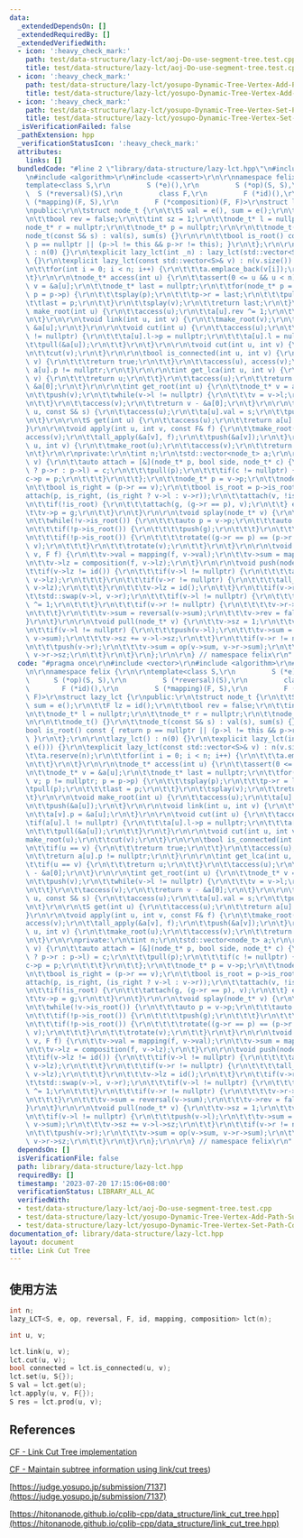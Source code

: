 ```yaml
---
data:
  _extendedDependsOn: []
  _extendedRequiredBy: []
  _extendedVerifiedWith:
  - icon: ':heavy_check_mark:'
    path: test/data-structure/lazy-lct/aoj-Do-use-segment-tree.test.cpp
    title: test/data-structure/lazy-lct/aoj-Do-use-segment-tree.test.cpp
  - icon: ':heavy_check_mark:'
    path: test/data-structure/lazy-lct/yosupo-Dynamic-Tree-Vertex-Add-Path-Sum.test.cpp
    title: test/data-structure/lazy-lct/yosupo-Dynamic-Tree-Vertex-Add-Path-Sum.test.cpp
  - icon: ':heavy_check_mark:'
    path: test/data-structure/lazy-lct/yosupo-Dynamic-Tree-Vertex-Set-Path-Composite.test.cpp
    title: test/data-structure/lazy-lct/yosupo-Dynamic-Tree-Vertex-Set-Path-Composite.test.cpp
  _isVerificationFailed: false
  _pathExtension: hpp
  _verificationStatusIcon: ':heavy_check_mark:'
  attributes:
    links: []
  bundledCode: "#line 2 \"library/data-structure/lazy-lct.hpp\"\n#include <vector>\r\
    \n#include <algorithm>\r\n#include <cassert>\r\n\r\nnamespace felix {\r\n\r\n\
    template<class S,\r\n         S (*e)(),\r\n         S (*op)(S, S),\r\n       \
    \  S (*reversal)(S),\r\n         class F,\r\n         F (*id)(),\r\n         S\
    \ (*mapping)(F, S),\r\n         F (*composition)(F, F)>\r\nstruct lazy_lct {\r\
    \npublic:\r\n\tstruct node_t {\r\n\t\tS val = e(), sum = e();\r\n\t\tF lz = id();\r\
    \n\t\tbool rev = false;\r\n\t\tint sz = 1;\r\n\t\tnode_t* l = nullptr;\r\n\t\t\
    node_t* r = nullptr;\r\n\t\tnode_t* p = nullptr;\r\n\r\n\t\tnode_t() {}\r\n\t\t\
    node_t(const S& s) : val(s), sum(s) {}\r\n\r\n\t\tbool is_root() const { return\
    \ p == nullptr || (p->l != this && p->r != this); }\r\n\t};\r\n\r\n\tlazy_lct()\
    \ : n(0) {}\r\n\texplicit lazy_lct(int _n) : lazy_lct(std::vector<S>(_n, e()))\
    \ {}\r\n\texplicit lazy_lct(const std::vector<S>& v) : n(v.size()) {\r\n\t\ta.reserve(n);\r\
    \n\t\tfor(int i = 0; i < n; i++) {\r\n\t\t\ta.emplace_back(v[i]);\r\n\t\t}\r\n\
    \t}\r\n\r\n\tnode_t* access(int u) {\r\n\t\tassert(0 <= u && u < n);\r\n\t\tnode_t*\
    \ v = &a[u];\r\n\t\tnode_t* last = nullptr;\r\n\t\tfor(node_t* p = v; p != nullptr;\
    \ p = p->p) {\r\n\t\t\tsplay(p);\r\n\t\t\tp->r = last;\r\n\t\t\tpull(p);\r\n\t\
    \t\tlast = p;\r\n\t\t}\r\n\t\tsplay(v);\r\n\t\treturn last;\r\n\t}\r\n\r\n\tvoid\
    \ make_root(int u) {\r\n\t\taccess(u);\r\n\t\ta[u].rev ^= 1;\r\n\t\tpush(&a[u]);\r\
    \n\t}\r\n\r\n\tvoid link(int u, int v) {\r\n\t\tmake_root(v);\r\n\t\ta[v].p =\
    \ &a[u];\r\n\t}\r\n\r\n\tvoid cut(int u) {\r\n\t\taccess(u);\r\n\t\tif(a[u].l\
    \ != nullptr) {\r\n\t\t\ta[u].l->p = nullptr;\r\n\t\t\ta[u].l = nullptr;\r\n\t\
    \t\tpull(&a[u]);\r\n\t\t}\r\n\t}\r\n\r\n\tvoid cut(int u, int v) {\r\n\t\tmake_root(u);\r\
    \n\t\tcut(v);\r\n\t}\r\n\r\n\tbool is_connected(int u, int v) {\r\n\t\tif(u ==\
    \ v) {\r\n\t\t\treturn true;\r\n\t\t}\r\n\t\taccess(u), access(v);\r\n\t\treturn\
    \ a[u].p != nullptr;\r\n\t}\r\n\r\n\tint get_lca(int u, int v) {\r\n\t\tif(u ==\
    \ v) {\r\n\t\t\treturn u;\r\n\t\t}\r\n\t\taccess(u);\r\n\t\treturn access(v) -\
    \ &a[0];\r\n\t}\r\n\r\n\tint get_root(int u) {\r\n\t\tnode_t* v = access(u);\r\
    \n\t\tpush(v);\r\n\t\twhile(v->l != nullptr) {\r\n\t\t\tv = v->l;\r\n\t\t\tpush(v);\r\
    \n\t\t}\r\n\t\taccess(v);\r\n\t\treturn v - &a[0];\r\n\t}\r\n\r\n\tvoid set(int\
    \ u, const S& s) {\r\n\t\taccess(u);\r\n\t\ta[u].val = s;\r\n\t\tpull(&a[u]);\r\
    \n\t}\r\n\r\n\tS get(int u) {\r\n\t\taccess(u);\r\n\t\treturn a[u].val;\r\n\t\
    }\r\n\r\n\tvoid apply(int u, int v, const F& f) {\r\n\t\tmake_root(u);\r\n\t\t\
    access(v);\r\n\t\tall_apply(&a[v], f);\r\n\t\tpush(&a[v]);\r\n\t}\r\n\r\n\tS prod(int\
    \ u, int v) {\r\n\t\tmake_root(u);\r\n\t\taccess(v);\r\n\t\treturn a[v].sum;\r\
    \n\t}\r\n\r\nprivate:\r\n\tint n;\r\n\tstd::vector<node_t> a;\r\n\r\n\tvoid rotate(node_t*\
    \ v) {\r\n\t\tauto attach = [&](node_t* p, bool side, node_t* c) {\r\n\t\t\t(side\
    \ ? p->r : p->l) = c;\r\n\t\t\tpull(p);\r\n\t\t\tif(c != nullptr) {\r\n\t\t\t\t\
    c->p = p;\r\n\t\t\t}\r\n\t\t};\r\n\t\tnode_t* p = v->p;\r\n\t\tnode_t* g = p->p;\r\
    \n\t\tbool is_right = (p->r == v);\r\n\t\tbool is_root = p->is_root();\r\n\t\t\
    attach(p, is_right, (is_right ? v->l : v->r));\r\n\t\tattach(v, !is_right, p);\r\
    \n\t\tif(!is_root) {\r\n\t\t\tattach(g, (g->r == p), v);\r\n\t\t} else {\r\n\t\
    \t\tv->p = g;\r\n\t\t}\r\n\t}\r\n\r\n\tvoid splay(node_t* v) {\r\n\t\tpush(v);\r\
    \n\t\twhile(!v->is_root()) {\r\n\t\t\tauto p = v->p;\r\n\t\t\tauto g = p->p;\r\
    \n\t\t\tif(!p->is_root()) {\r\n\t\t\t\tpush(g);\r\n\t\t\t}\r\n\t\t\tpush(p), push(v);\r\
    \n\t\t\tif(!p->is_root()) {\r\n\t\t\t\trotate((g->r == p) == (p->r == v) ? p :\
    \ v);\r\n\t\t\t}\r\n\t\t\trotate(v);\r\n\t\t}\r\n\t}\r\n\r\n\tvoid all_apply(node_t*\
    \ v, F f) {\r\n\t\tv->val = mapping(f, v->val);\r\n\t\tv->sum = mapping(f, v->sum);\r\
    \n\t\tv->lz = composition(f, v->lz);\r\n\t}\r\n\r\n\tvoid push(node_t* v) {\r\n\
    \t\tif(v->lz != id()) {\r\n\t\t\tif(v->l != nullptr) {\r\n\t\t\t\tall_apply(v->l,\
    \ v->lz);\r\n\t\t\t}\r\n\t\t\tif(v->r != nullptr) {\r\n\t\t\t\tall_apply(v->r,\
    \ v->lz);\r\n\t\t\t}\r\n\t\t\tv->lz = id();\r\n\t\t}\r\n\t\tif(v->rev) {\r\n\t\
    \t\tstd::swap(v->l, v->r);\r\n\t\t\tif(v->l != nullptr) {\r\n\t\t\t\tv->l->rev\
    \ ^= 1;\r\n\t\t\t}\r\n\t\t\tif(v->r != nullptr) {\r\n\t\t\t\tv->r->rev ^= 1;\r\
    \n\t\t\t}\r\n\t\t\tv->sum = reversal(v->sum);\r\n\t\t\tv->rev = false;\r\n\t\t\
    }\r\n\t}\r\n\r\n\tvoid pull(node_t* v) {\r\n\t\tv->sz = 1;\r\n\t\tv->sum = v->val;\r\
    \n\t\tif(v->l != nullptr) {\r\n\t\t\tpush(v->l);\r\n\t\t\tv->sum = op(v->l->sum,\
    \ v->sum);\r\n\t\t\tv->sz += v->l->sz;\r\n\t\t}\r\n\t\tif(v->r != nullptr) {\r\
    \n\t\t\tpush(v->r);\r\n\t\t\tv->sum = op(v->sum, v->r->sum);\r\n\t\t\tv->sz +=\
    \ v->r->sz;\r\n\t\t}\r\n\t}\r\n};\r\n\r\n} // namespace felix\r\n"
  code: "#pragma once\r\n#include <vector>\r\n#include <algorithm>\r\n#include <cassert>\r\
    \n\r\nnamespace felix {\r\n\r\ntemplate<class S,\r\n         S (*e)(),\r\n   \
    \      S (*op)(S, S),\r\n         S (*reversal)(S),\r\n         class F,\r\n \
    \        F (*id)(),\r\n         S (*mapping)(F, S),\r\n         F (*composition)(F,\
    \ F)>\r\nstruct lazy_lct {\r\npublic:\r\n\tstruct node_t {\r\n\t\tS val = e(),\
    \ sum = e();\r\n\t\tF lz = id();\r\n\t\tbool rev = false;\r\n\t\tint sz = 1;\r\
    \n\t\tnode_t* l = nullptr;\r\n\t\tnode_t* r = nullptr;\r\n\t\tnode_t* p = nullptr;\r\
    \n\r\n\t\tnode_t() {}\r\n\t\tnode_t(const S& s) : val(s), sum(s) {}\r\n\r\n\t\t\
    bool is_root() const { return p == nullptr || (p->l != this && p->r != this);\
    \ }\r\n\t};\r\n\r\n\tlazy_lct() : n(0) {}\r\n\texplicit lazy_lct(int _n) : lazy_lct(std::vector<S>(_n,\
    \ e())) {}\r\n\texplicit lazy_lct(const std::vector<S>& v) : n(v.size()) {\r\n\
    \t\ta.reserve(n);\r\n\t\tfor(int i = 0; i < n; i++) {\r\n\t\t\ta.emplace_back(v[i]);\r\
    \n\t\t}\r\n\t}\r\n\r\n\tnode_t* access(int u) {\r\n\t\tassert(0 <= u && u < n);\r\
    \n\t\tnode_t* v = &a[u];\r\n\t\tnode_t* last = nullptr;\r\n\t\tfor(node_t* p =\
    \ v; p != nullptr; p = p->p) {\r\n\t\t\tsplay(p);\r\n\t\t\tp->r = last;\r\n\t\t\
    \tpull(p);\r\n\t\t\tlast = p;\r\n\t\t}\r\n\t\tsplay(v);\r\n\t\treturn last;\r\n\
    \t}\r\n\r\n\tvoid make_root(int u) {\r\n\t\taccess(u);\r\n\t\ta[u].rev ^= 1;\r\
    \n\t\tpush(&a[u]);\r\n\t}\r\n\r\n\tvoid link(int u, int v) {\r\n\t\tmake_root(v);\r\
    \n\t\ta[v].p = &a[u];\r\n\t}\r\n\r\n\tvoid cut(int u) {\r\n\t\taccess(u);\r\n\t\
    \tif(a[u].l != nullptr) {\r\n\t\t\ta[u].l->p = nullptr;\r\n\t\t\ta[u].l = nullptr;\r\
    \n\t\t\tpull(&a[u]);\r\n\t\t}\r\n\t}\r\n\r\n\tvoid cut(int u, int v) {\r\n\t\t\
    make_root(u);\r\n\t\tcut(v);\r\n\t}\r\n\r\n\tbool is_connected(int u, int v) {\r\
    \n\t\tif(u == v) {\r\n\t\t\treturn true;\r\n\t\t}\r\n\t\taccess(u), access(v);\r\
    \n\t\treturn a[u].p != nullptr;\r\n\t}\r\n\r\n\tint get_lca(int u, int v) {\r\n\
    \t\tif(u == v) {\r\n\t\t\treturn u;\r\n\t\t}\r\n\t\taccess(u);\r\n\t\treturn access(v)\
    \ - &a[0];\r\n\t}\r\n\r\n\tint get_root(int u) {\r\n\t\tnode_t* v = access(u);\r\
    \n\t\tpush(v);\r\n\t\twhile(v->l != nullptr) {\r\n\t\t\tv = v->l;\r\n\t\t\tpush(v);\r\
    \n\t\t}\r\n\t\taccess(v);\r\n\t\treturn v - &a[0];\r\n\t}\r\n\r\n\tvoid set(int\
    \ u, const S& s) {\r\n\t\taccess(u);\r\n\t\ta[u].val = s;\r\n\t\tpull(&a[u]);\r\
    \n\t}\r\n\r\n\tS get(int u) {\r\n\t\taccess(u);\r\n\t\treturn a[u].val;\r\n\t\
    }\r\n\r\n\tvoid apply(int u, int v, const F& f) {\r\n\t\tmake_root(u);\r\n\t\t\
    access(v);\r\n\t\tall_apply(&a[v], f);\r\n\t\tpush(&a[v]);\r\n\t}\r\n\r\n\tS prod(int\
    \ u, int v) {\r\n\t\tmake_root(u);\r\n\t\taccess(v);\r\n\t\treturn a[v].sum;\r\
    \n\t}\r\n\r\nprivate:\r\n\tint n;\r\n\tstd::vector<node_t> a;\r\n\r\n\tvoid rotate(node_t*\
    \ v) {\r\n\t\tauto attach = [&](node_t* p, bool side, node_t* c) {\r\n\t\t\t(side\
    \ ? p->r : p->l) = c;\r\n\t\t\tpull(p);\r\n\t\t\tif(c != nullptr) {\r\n\t\t\t\t\
    c->p = p;\r\n\t\t\t}\r\n\t\t};\r\n\t\tnode_t* p = v->p;\r\n\t\tnode_t* g = p->p;\r\
    \n\t\tbool is_right = (p->r == v);\r\n\t\tbool is_root = p->is_root();\r\n\t\t\
    attach(p, is_right, (is_right ? v->l : v->r));\r\n\t\tattach(v, !is_right, p);\r\
    \n\t\tif(!is_root) {\r\n\t\t\tattach(g, (g->r == p), v);\r\n\t\t} else {\r\n\t\
    \t\tv->p = g;\r\n\t\t}\r\n\t}\r\n\r\n\tvoid splay(node_t* v) {\r\n\t\tpush(v);\r\
    \n\t\twhile(!v->is_root()) {\r\n\t\t\tauto p = v->p;\r\n\t\t\tauto g = p->p;\r\
    \n\t\t\tif(!p->is_root()) {\r\n\t\t\t\tpush(g);\r\n\t\t\t}\r\n\t\t\tpush(p), push(v);\r\
    \n\t\t\tif(!p->is_root()) {\r\n\t\t\t\trotate((g->r == p) == (p->r == v) ? p :\
    \ v);\r\n\t\t\t}\r\n\t\t\trotate(v);\r\n\t\t}\r\n\t}\r\n\r\n\tvoid all_apply(node_t*\
    \ v, F f) {\r\n\t\tv->val = mapping(f, v->val);\r\n\t\tv->sum = mapping(f, v->sum);\r\
    \n\t\tv->lz = composition(f, v->lz);\r\n\t}\r\n\r\n\tvoid push(node_t* v) {\r\n\
    \t\tif(v->lz != id()) {\r\n\t\t\tif(v->l != nullptr) {\r\n\t\t\t\tall_apply(v->l,\
    \ v->lz);\r\n\t\t\t}\r\n\t\t\tif(v->r != nullptr) {\r\n\t\t\t\tall_apply(v->r,\
    \ v->lz);\r\n\t\t\t}\r\n\t\t\tv->lz = id();\r\n\t\t}\r\n\t\tif(v->rev) {\r\n\t\
    \t\tstd::swap(v->l, v->r);\r\n\t\t\tif(v->l != nullptr) {\r\n\t\t\t\tv->l->rev\
    \ ^= 1;\r\n\t\t\t}\r\n\t\t\tif(v->r != nullptr) {\r\n\t\t\t\tv->r->rev ^= 1;\r\
    \n\t\t\t}\r\n\t\t\tv->sum = reversal(v->sum);\r\n\t\t\tv->rev = false;\r\n\t\t\
    }\r\n\t}\r\n\r\n\tvoid pull(node_t* v) {\r\n\t\tv->sz = 1;\r\n\t\tv->sum = v->val;\r\
    \n\t\tif(v->l != nullptr) {\r\n\t\t\tpush(v->l);\r\n\t\t\tv->sum = op(v->l->sum,\
    \ v->sum);\r\n\t\t\tv->sz += v->l->sz;\r\n\t\t}\r\n\t\tif(v->r != nullptr) {\r\
    \n\t\t\tpush(v->r);\r\n\t\t\tv->sum = op(v->sum, v->r->sum);\r\n\t\t\tv->sz +=\
    \ v->r->sz;\r\n\t\t}\r\n\t}\r\n};\r\n\r\n} // namespace felix\r\n"
  dependsOn: []
  isVerificationFile: false
  path: library/data-structure/lazy-lct.hpp
  requiredBy: []
  timestamp: '2023-07-20 17:15:06+08:00'
  verificationStatus: LIBRARY_ALL_AC
  verifiedWith:
  - test/data-structure/lazy-lct/aoj-Do-use-segment-tree.test.cpp
  - test/data-structure/lazy-lct/yosupo-Dynamic-Tree-Vertex-Add-Path-Sum.test.cpp
  - test/data-structure/lazy-lct/yosupo-Dynamic-Tree-Vertex-Set-Path-Composite.test.cpp
documentation_of: library/data-structure/lazy-lct.hpp
layout: document
title: Link Cut Tree
---
```


## 使用方法
```cpp
int n;
lazy_LCT<S, e, op, reversal, F, id, mapping, composition> lct(n);

int u, v;

lct.link(u, v);
lct.cut(u, v);
bool connected = lct.is_connected(u, v);
lct.set(u, S{});
S val = lct.get(u);
lct.apply(u, v, F{});
S res = lct.prod(u, v);
```

## References
[CF - Link Cut Tree implementation](https://codeforces.com/blog/entry/75885)

[CF - Maintain subtree information using link/cut trees](https://codeforces.com/blog/entry/67637))

[https://judge.yosupo.jp/submission/7137](https://judge.yosupo.jp/submission/7137)

[https://hitonanode.github.io/cplib-cpp/data_structure/link_cut_tree.hpp](https://hitonanode.github.io/cplib-cpp/data_structure/link_cut_tree.hpp)